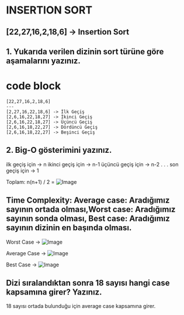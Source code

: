 # INSERTION SORT

## [22,27,16,2,18,6] -> Insertion Sort

## 1. Yukarıda verilen dizinin sort türüne göre aşamalarını yazınız.

# code block
    [22,27,16,2,18,6]
    ---
    [2,27,16,22,18,6] -> İlk Geçiş
    [2,6,16,22,18,27] -> İkinci Geçiş
    [2,6,16,22,18,27] -> Üçüncü Geçiş
    [2,6,16,18,22,27] -> Dördüncü Geçiş
    [2,6,16,18,22,27] -> Beşinci Geçiş

## 2. Big-O gösterimini yazınız.

ilk geçiş için -> n
ikinci geçiş için -> n-1
üçüncü geçiş için -> n-2
.
.
.
son geçiş için -> 1

Toplam: n(n+1) / 2 = ![Image](http://www.sciweavers.org/upload/Tex2Img_1652991773/render.png)

## Time Complexity: Average case: Aradığımız sayının ortada olması,Worst case: Aradığımız sayının sonda olması, Best case: Aradığımız sayının dizinin en başında olması.

Worst Case -> ![Image](http://www.sciweavers.org/upload/Tex2Img_1652991773/render.png)

Average Case -> ![Image](http://www.sciweavers.org/upload/Tex2Img_1652991773/render.png)

Best Case -> ![Image](http://www.sciweavers.org/upload/Tex2Img_1652991819/render.png)

## Dizi sıralandıktan sonra 18 sayısı hangi case kapsamına girer? Yazınız.

18 sayısı ortada bulunduğu için average case kapsamına girer.